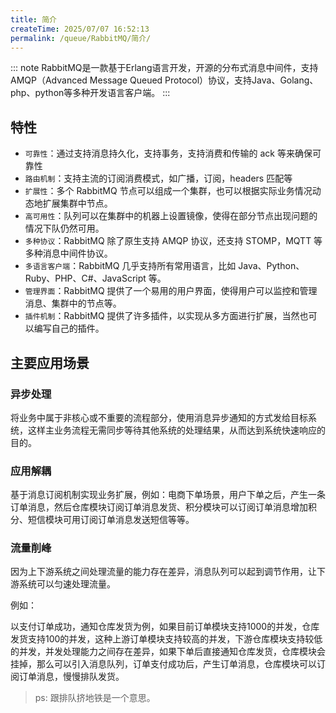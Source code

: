 ```yaml
---
title: 简介
createTime: 2025/07/07 16:52:13
permalink: /queue/RabbitMQ/简介/
---
```



::: note RabbitMQ是一款基于Erlang语言开发，开源的分布式消息中间件，支持AMQP（Advanced Message Queued Protocol）协议，支持Java、Golang、php、python等多种开发语言客户端。
:::

## 特性

- `可靠性`：通过支持消息持久化，支持事务，支持消费和传输的 ack 等来确保可靠性
- `路由机制`：支持主流的订阅消费模式，如广播，订阅，headers 匹配等
- `扩展性`：多个 RabbitMQ 节点可以组成一个集群，也可以根据实际业务情况动态地扩展集群中节点。
- `高可用性`：队列可以在集群中的机器上设置镜像，使得在部分节点出现问题的情况下队仍然可用。
- `多种协议`：RabbitMQ 除了原生支持 AMQP 协议，还支持 STOMP，MQTT 等多种消息中间件协议。
- `多语言客户端`：RabbitMQ 几乎支持所有常用语言，比如 Java、Python、Ruby、PHP、C#、JavaScript 等。
- `管理界面`：RabbitMQ 提供了一个易用的用户界面，使得用户可以监控和管理消息、集群中的节点等。
- `插件机制`：RabbitMQ 提供了许多插件，以实现从多方面进行扩展，当然也可以编写自己的插件。

## 主要应用场景

### 异步处理

将业务中属于非核心或不重要的流程部分，使用消息异步通知的方式发给目标系统，这样主业务流程无需同步等待其他系统的处理结果，从而达到系统快速响应的目的。

### 应用解耦

基于消息订阅机制实现业务扩展，例如：电商下单场景，用户下单之后，产生一条订单消息，然后仓库模块订阅订单消息发货、积分模块可以订阅订单消息增加积分、短信模块可用订阅订单消息发送短信等等。

### 流量削峰

因为上下游系统之间处理流量的能力存在差异，消息队列可以起到调节作用，让下游系统可以匀速处理流量。

例如：

以支付订单成功，通知仓库发货为例，如果目前订单模块支持1000的并发，仓库发货支持100的并发，这种上游订单模块支持较高的并发，下游仓库模块支持较低的并发，并发处理能力之间存在差异，如果下单后直接通知仓库发货，仓库模块会挂掉，那么可以引入消息队列，订单支付成功后，产生订单消息，仓库模块可以订阅订单消息，慢慢排队发货。

> ps: 跟排队挤地铁是一个意思。